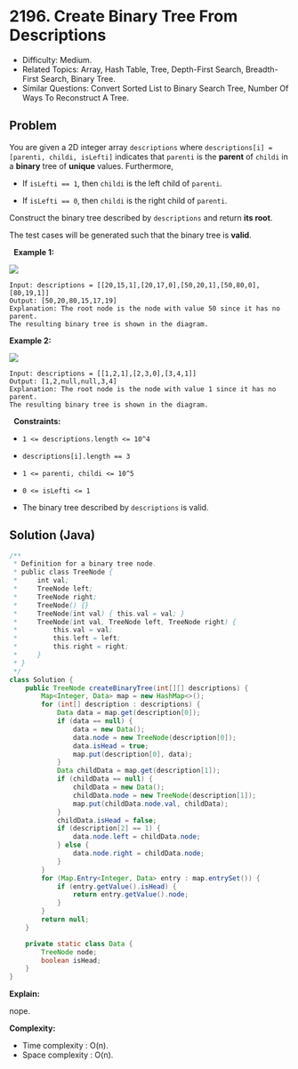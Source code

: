 # 2196. Create Binary Tree From Descriptions

- Difficulty: Medium.
- Related Topics: Array, Hash Table, Tree, Depth-First Search, Breadth-First Search, Binary Tree.
- Similar Questions: Convert Sorted List to Binary Search Tree, Number Of Ways To Reconstruct A Tree.

## Problem

You are given a 2D integer array ```descriptions``` where ```descriptions[i] = [parenti, childi, isLefti]``` indicates that ```parenti``` is the **parent** of ```childi``` in a **binary** tree of **unique** values. Furthermore,


	
- If ```isLefti == 1```, then ```childi``` is the left child of ```parenti```.
	
- If ```isLefti == 0```, then ```childi``` is the right child of ```parenti```.


Construct the binary tree described by ```descriptions``` and return **its **root****.

The test cases will be generated such that the binary tree is **valid**.

 
**Example 1:**

![](https://assets.leetcode.com/uploads/2022/02/09/example1drawio.png)

```
Input: descriptions = [[20,15,1],[20,17,0],[50,20,1],[50,80,0],[80,19,1]]
Output: [50,20,80,15,17,19]
Explanation: The root node is the node with value 50 since it has no parent.
The resulting binary tree is shown in the diagram.
```

**Example 2:**

![](https://assets.leetcode.com/uploads/2022/02/09/example2drawio.png)

```
Input: descriptions = [[1,2,1],[2,3,0],[3,4,1]]
Output: [1,2,null,null,3,4]
Explanation: The root node is the node with value 1 since it has no parent.
The resulting binary tree is shown in the diagram.
```

 
**Constraints:**


	
- ```1 <= descriptions.length <= 10^4```
	
- ```descriptions[i].length == 3```
	
- ```1 <= parenti, childi <= 10^5```
	
- ```0 <= isLefti <= 1```
	
- The binary tree described by ```descriptions``` is valid.



## Solution (Java)

```java
/**
 * Definition for a binary tree node.
 * public class TreeNode {
 *     int val;
 *     TreeNode left;
 *     TreeNode right;
 *     TreeNode() {}
 *     TreeNode(int val) { this.val = val; }
 *     TreeNode(int val, TreeNode left, TreeNode right) {
 *         this.val = val;
 *         this.left = left;
 *         this.right = right;
 *     }
 * }
 */
class Solution {
    public TreeNode createBinaryTree(int[][] descriptions) {
        Map<Integer, Data> map = new HashMap<>();
        for (int[] description : descriptions) {
            Data data = map.get(description[0]);
            if (data == null) {
                data = new Data();
                data.node = new TreeNode(description[0]);
                data.isHead = true;
                map.put(description[0], data);
            }
            Data childData = map.get(description[1]);
            if (childData == null) {
                childData = new Data();
                childData.node = new TreeNode(description[1]);
                map.put(childData.node.val, childData);
            }
            childData.isHead = false;
            if (description[2] == 1) {
                data.node.left = childData.node;
            } else {
                data.node.right = childData.node;
            }
        }
        for (Map.Entry<Integer, Data> entry : map.entrySet()) {
            if (entry.getValue().isHead) {
                return entry.getValue().node;
            }
        }
        return null;
    }

    private static class Data {
        TreeNode node;
        boolean isHead;
    }
}
```

**Explain:**

nope.

**Complexity:**

* Time complexity : O(n).
* Space complexity : O(n).
